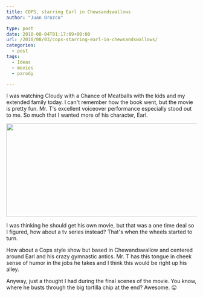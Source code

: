 ```yaml
---
title: COPS, starring Earl in Chewsandswallows
author: "Juan Orozco" 

type: post
date: 2010-08-04T01:17:09+00:00
url: /2010/08/03/cops-starring-earl-in-chewsandswallows/
categories:
  - post
tags:
  - Ideas
  - movies
  - parody

---
```

I was watching Cloudy with a Chance of Meatballs with the kids and my extended family today. I can't remember how the book went, but the movie is pretty fun. Mr. T's excellent voiceover performance especially stood out to me. So much that I wanted more of his character, Earl.
  
[<img src="https://i0.wp.com/iam.juano.info/files/2010/08/cloudy011-1024x436.jpg?resize=580%2C247" alt="" width="580" height="247" class="aligncenter size-large wp-image-2207" data-recalc-dims="1" />][1]
  
I was thinking he should get his own movie, but that was a one time deal so I figured, how about a tv series instead? That's when the wheels started to turn.
  
How about a Cops style show but based in Chewandswallow and centered around Earl and his crazy gymnastic antics. Mr. T has this tongue in cheek sense of humor in the jobs he takes and I think this would be right up his alley.
  
Anyway, just a thought I had during the final scenes of the movie. You know, where he busts through the big tortilla chip at the end? Awesome. 😛

 [1]: https://i0.wp.com/iam.juano.info/files/2010/08/cloudy011.jpg